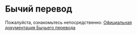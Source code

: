 # Бычий перевод

Пожалуйста, ознакомьтесь непосредственно: [Официальная документация Бычьего перевода](https://niutrans.com/documents/contents/question/1)

